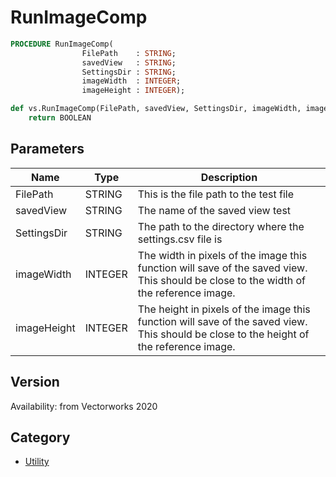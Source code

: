 # RunImageComp

```pascal
PROCEDURE RunImageComp(
				FilePath    : STRING;
				savedView   : STRING;
				SettingsDir : STRING;
				imageWidth  : INTEGER;
				imageHeight : INTEGER);
```

```python
def vs.RunImageComp(FilePath, savedView, SettingsDir, imageWidth, imageHeight):
    return BOOLEAN
```

## Parameters
|Name|Type|Description|
|---|---|---|
|FilePath|STRING|This is the file path to the test file|
|savedView|STRING|The name of the saved view test|
|SettingsDir|STRING|The path to the directory where the settings.csv file is|
|imageWidth|INTEGER|The width in pixels of the image this function will save of the saved view.  This should be close to the width of the reference image.|
|imageHeight|INTEGER|The height in pixels of the image this function will save of the saved view.  This should be close to the height of the reference image.|

## Version
Availability: from Vectorworks 2020

## Category
* [Utility](../Categories/Utility.md)
